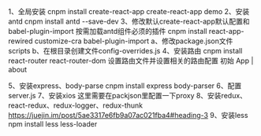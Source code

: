 1、全局安装 cnpm install create-react-app create-react-app demo
2、安装antd cnpm install antd --save-dev
3、修改默认create-react-app默认配置和 babel-plugin-import 按需加载antd组件必须的插件
     cnpm install react-app-rewired customize-cra babel-plugin-import
    a、修改package.json文件 scripts
    b、在根目录创建文件config-overrides.js
4、安装路由 cnpm install react-router react-router-dom
   设置路由文件并设置相关的路由配置 初始
    <Link to="/">App</Link> |
    <Link to="/about">about</Link>
    <Route path="/" component={Hello} exact />
    <Route path="/about" component={Header}/>

5、安装express、body-parse cnpm install express body-parser
6、配置server.js
7、安装xios 这里需要在packjson里配置一下proxy
8、安装redux、react-redux、redux-logger、redux-thunk
https://juejin.im/post/5ae3317e6fb9a07ac021fba4#heading-3
9、安装less npm install less less-loader
